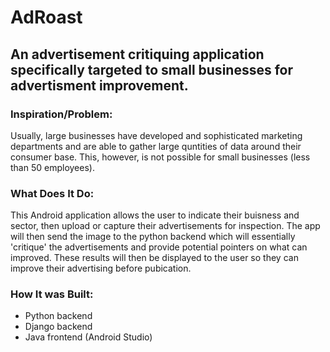 # AdRoast
## An advertisement critiquing application specifically targeted to small businesses for advertisment improvement. 

### Inspiration/Problem:
Usually, large businesses have developed and sophisticated marketing departments and are able to gather large quntities of data around their consumer base. This, however, is not possible for small businesses (less than 50 employees). 

### What Does It Do:
This Android application allows the user to indicate their buisness and sector, then upload or capture their advertisements for inspection. The app will then send the image to the python backend which will essentially 'critique' the advertisements and provide potential pointers on what can improved. These results will then be displayed to the user so they can improve their advertising before pubication.

### How It was Built:
  - Python backend
  - Django backend
  - Java frontend (Android Studio)
